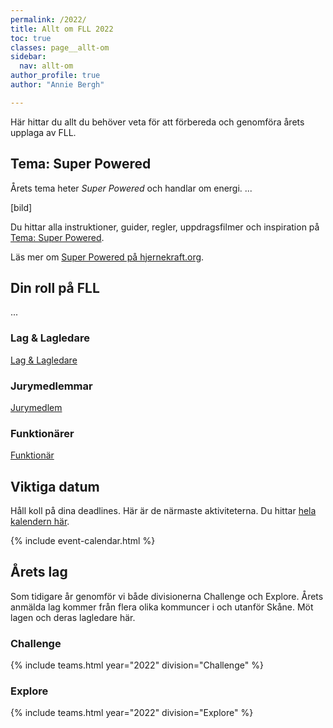```yaml
---
permalink: /2022/
title: Allt om FLL 2022
toc: true
classes: page__allt-om
sidebar:
  nav: allt-om
author_profile: true
author: "Annie Bergh"

---
```


Här hittar du allt du behöver veta för att förbereda och genomföra årets upplaga av FLL.

## Tema: Super Powered

Årets tema heter _Super Powered_ och handlar om energi. ...

[bild]

Du hittar alla instruktioner, guider, regler, uppdragsfilmer och inspiration på [Tema: Super Powered](/2022/tema/).

Läs mer om [Super Powered på hjernekraft.org](https://hjernekraft.org/challenge/for-lag/oppdrag-2022).

## Din roll på FLL

...

### Lag & Lagledare

[Lag & Lagledare](/2022/lag-lagledare/)

### Jurymedlemmar

[Jurymedlem](/2022/jurymedlem/)

### Funktionärer

[Funktionär](/2022/funktionar/)

## Viktiga datum

Håll koll på dina deadlines. Här är de närmaste aktiviteterna. Du hittar [hela kalendern här](/kalender/).

{% include event-calendar.html %}

## Årets lag

Som tidigare år genomför vi både divisionerna Challenge och Explore. Årets anmälda lag kommer från flera olika kommuncer i och utanför Skåne. Möt lagen och deras lagledare här.

### Challenge

{% include teams.html year="2022" division="Challenge" %}

### Explore

{% include teams.html year="2022" division="Explore" %}

